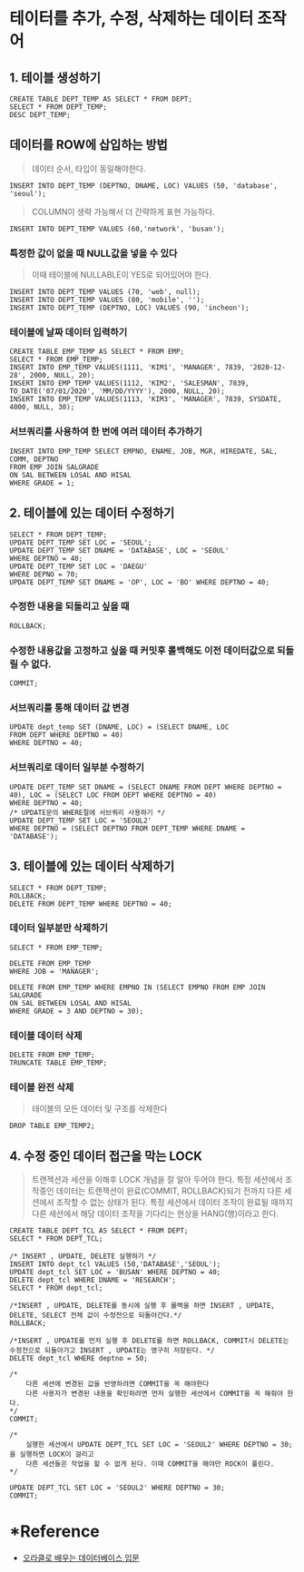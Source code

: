 # 테이터를 추가, 수정, 삭제하는 데이터 조작어
## 1. 테이블 생성하기
```
CREATE TABLE DEPT_TEMP AS SELECT * FROM DEPT;
SELECT * FROM DEPT_TEMP;
DESC DEPT_TEMP;
```
## 데이터를 ROW에 삽입하는 방법
> 데이터 순서, 타입이 동일해야한다.

```
INSERT INTO DEPT_TEMP (DEPTNO, DNAME, LOC) VALUES (50, 'database', 'seoul');
```
> COLUMN이 생략 가능해서 더 간략하게 표현 가능하다.
```
INSERT INTO DEPT_TEMP VALUES (60,'network', 'busan');
```

### 특정한 값이 없을 때 NULL값을 넣을 수 있다 
> 이때 테이블에 NULLABLE이 YES로 되어있어야 한다.

```
INSERT INTO DEPT_TEMP VALUES (70, 'web', null);
INSERT INTO DEPT_TEMP VALUES (80, 'mobile', '');
INSERT INTO DEPT_TEMP (DEPTNO, LOC) VALUES (90, 'incheon');
```

### 테이블에 날짜 데이터 입력하기
```
CREATE TABLE EMP_TEMP AS SELECT * FROM EMP;
SELECT * FROM EMP_TEMP;
INSERT INTO EMP_TEMP VALUES(1111, 'KIM1', 'MANAGER', 7839, '2020-12-28', 2000, NULL, 20);
INSERT INTO EMP_TEMP VALUES(1112, 'KIM2', 'SALESMAN', 7839, TO_DATE('07/01/2020', 'MM/DD/YYYY'), 2000, NULL, 20);
INSERT INTO EMP_TEMP VALUES(1113, 'KIM3', 'MANAGER', 7839, SYSDATE, 4000, NULL, 30);
```

### 서브쿼리를 사용하여 한 번에 여러 데이터 추가하기
```
INSERT INTO EMP_TEMP SELECT EMPNO, ENAME, JOB, MGR, HIREDATE, SAL, COMM, DEPTNO
FROM EMP JOIN SALGRADE
ON SAL BETWEEN LOSAL AND HISAL
WHERE GRADE = 1;
```

## 2. 테이블에 있는 데이터 수정하기
```
SELECT * FROM DEPT_TEMP;
UPDATE DEPT_TEMP SET LOC = 'SEOUL';
UPDATE DEPT_TEMP SET DNAME = 'DATABASE', LOC = 'SEOUL'
WHERE DEPTNO = 40;
UPDATE DEPT_TEMP SET LOC = 'DAEGU'
WHERE DEPNO = 70;
UPDATE DEPT_TEMP SET DNAME = 'OP', LOC = 'BO' WHERE DEPTNO = 40;
```

### 수정한 내용을 되돌리고 싶을 때
```
ROLLBACK;
```
### 수정한 내용값을 고정하고 싶을 때 커밋후 롤백해도 이전 데이터값으로 되돌릴 수 없다.
```
COMMIT;
```
### 서브쿼리를 통해 데이터 값 변경
```
UPDATE dept_temp SET (DNAME, LOC) = (SELECT DNAME, LOC
FROM DEPT WHERE DEPTNO = 40)
WHERE DEPTNO = 40;
```

### 서브쿼리로 데이터 일부분 수정하기
```
UPDATE DEPT_TEMP SET DNAME = (SELECT DNAME FROM DEPT WHERE DEPTNO = 40), LOC = (SELECT LOC FROM DEPT WHERE DEPTNO = 40)
WHERE DEPTNO = 40;
/* UPDATE문의 WHERE절에 서브쿼리 사용하기 */
UPDATE DEPT_TEMP SET LOC = 'SEOUL2'
WHERE DEPTNO = (SELECT DEPTNO FROM DEPT_TEMP WHERE DNAME = 'DATABASE');
```

## 3. 테이블에 있는 데이터 삭제하기
```
SELECT * FROM DEPT_TEMP;
ROLLBACK;
DELETE FROM DEPT_TEMP WHERE DEPTNO = 40;
```
### 데이터 일부분만 삭제하기
```
SELECT * FROM EMP_TEMP;

DELETE FROM EMP_TEMP
WHERE JOB = 'MANAGER';

DELETE FROM EMP_TEMP WHERE EMPNO IN (SELECT EMPNO FROM EMP JOIN SALGRADE 
ON SAL BETWEEN LOSAL AND HISAL
WHERE GRADE = 3 AND DEPTNO = 30);
```
### 테이블 데이터 삭제
```
DELETE FROM EMP_TEMP;
TRUNCATE TABLE EMP_TEMP;
```
### 테이블 완전 삭제
> 테이블의 모든 데이터 및 구조를 삭제한다
```
DROP TABLE EMP_TEMP2; 
```
## 4. 수정 중인 데이터 접근을 막는 LOCK
> 트랜젝션과 세션을 이해후 LOCK 개념을 잘 알아 두어야 한다.
> 특정 세션에서 조작중인 데이터는 트랜잭션이 완료(COMMIT, ROLLBACK)되기 전까지 다른 세션에서 조작할 수 없는 상태가 된다.
> 특정 세션에서 데이터 조작이 완료될 때까지 다른 세션에서 해당 데이터 조작을 기다리는 현상을 HANG(행)이라고 한다.

```
CREATE TABLE DEPT_TCL AS SELECT * FROM DEPT;
SELECT * FROM DEPT_TCL;

/* INSERT , UPDATE, DELETE 실행하기 */
INSERT INTO dept_tcl VALUES (50,'DATABASE','SEOUL');
UPDATE dept_tcl SET LOC = 'BUSAN' WHERE DEPTNO = 40;
DELETE dept_tcl WHERE DNAME = 'RESEARCH';
SELECT * FROM dept_tcl;

/*INSERT , UPDATE, DELETE를 동시에 실행 후 롤백을 하면 INSERT , UPDATE, DELETE, SELECT 전체 값이 수정전으로 되돌아간다.*/
ROLLBACK;

/*INSERT , UPDATE를 먼저 실행 후 DELETE를 하면 ROLLBACK, COMMIT시 DELETE는 수정전으로 되돌아가고 INSERT , UPDATE는 영구히 저장된다. */
DELETE dept_tcl WHERE deptno = 50;

/* 
    다른 세션에 변경된 값을 반영하려면 COMMIT을 꼭 해야한다 
    다른 사용자가 변경된 내용을 확인하려면 먼저 실행한 세션에서 COMMIT을 꼭 해줘야 한다.
*/
COMMIT;

/*
    실행한 세션에서 UPDATE DEPT_TCL SET LOC = 'SEOUL2' WHERE DEPTNO = 30;을 실행하면 LOCK이 걸리고
    다른 세션들은 작업을 할 수 없게 된다. 이때 COMMIT을 해야만 ROCK이 풀린다.
*/

UPDATE DEPT_TCL SET LOC = 'SEOUL2' WHERE DEPTNO = 30;
COMMIT;
```


# *Reference
+ [오라클로 배우는 데이터베이스 입문](http://www.yes24.com/Product/Goods/65849798)

